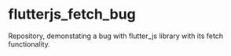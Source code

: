 # flutterjs_fetch_bug
Repository, demonstating a bug with flutter_js library with its fetch functionality.
